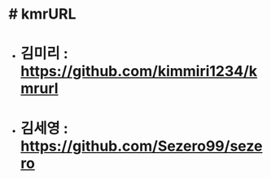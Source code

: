 # \# kmrURL

# 

* # 김미리 : https://github.com/kimmiri1234/kmrurl



* # 김세영 : https://github.com/Sezero99/sezero
